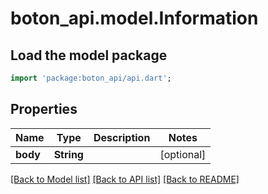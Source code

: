 # boton_api.model.Information

## Load the model package
```dart
import 'package:boton_api/api.dart';
```

## Properties
Name | Type | Description | Notes
------------ | ------------- | ------------- | -------------
**body** | **String** |  | [optional] 

[[Back to Model list]](../README.md#documentation-for-models) [[Back to API list]](../README.md#documentation-for-api-endpoints) [[Back to README]](../README.md)


